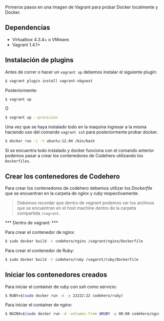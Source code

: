 Primeros pasos en una imagen de Vagrant para probar Docker localmente y Docker.

## Dependencias

- Virtualbox 4.3.4+ o VMware.
- Vagrant 1.4.1+

## Instalación de plugins
Antes de correr o hacer un `vagrant up` debemos instalar el siguiente plugin:

```sh
$ vagrant plugin install vagrant-vbguest
```

Posteriormente:

```sh
$ vagrant up
```

Ó

```sh
$ vagrant up --provision
```

Una vez que se haya instalado todo en la maquina ingresar a la misma haciendo uso del comando
`vagrant ssh` para posteriormente probar docker.

```sh
$ docker run -i -t ubuntu:12.04 /bin/bash
```

Si se encuentra todo instalado y docker funciona con el comando anterior podemos pasar
a crear los contenedores de Codehero utilizando los `Dockerfiles`.

## Crear los contenedores de Codehero

Para crear los contenedores de codehero debemos utilizar los *Dockerfile* que se encuentran
en la carpeta de *nginx* y *ruby* respectivamente.

> Debemos recordar que dentro de *vagrant* podemos ver los archivos que se encuentran en el
host machine dentro de la carpeta compartida `/vagrant`.

*** Dentro de vagrant: ***

Para crear el contenedor de nginx:

```sh
$ sudo docker build -t codehero/nginx /vagrant/nginx/Dockerfile
```

Para crear el contenedor de Ruby:

```sh
$ sudo docker build -t codehero/ruby /vagarnt/ruby/Dockerfile
```

## Iniciar los contenedores creados

Para iniciar el container de *ruby con ssh* como servicio:

```sh
$ RUBY=$(sudo docker run -d -p 22222:22 codehero/ruby)
```

Para iniciar el container de *nginx*:

```sh
$ NGINX=$(sudo docker run -d -volumes-from $RUBY -p 80:80 codehero/nginx)
```
